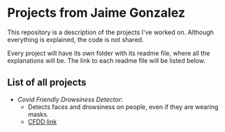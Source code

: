# Projects from Jaime Gonzalez

This repository is a description of the projects I've worked on. 
Although everything is explained, the code is not shared.<br />

Every project will have its own folder with its readme file, where all the explanations will be.
The link to each readme file will be listed below.

## List of all projects

  - *Covid Friendly Drowsiness Detector*: 
    - Detects faces and drowsiness on people, even if they are wearing masks. 
    - [CFDD link](https://github.com/Jtachan/CV_projects/blob/main/covid_drowsiness_detector/readme-CFFD.md)
